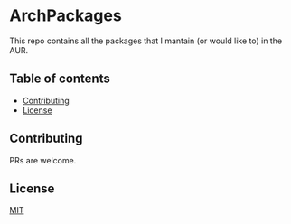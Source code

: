 # ArchPackages

This repo contains all the packages that I mantain (or would like to) in the AUR.

## Table of contents
  - [Contributing <a name="contributing"></a>](#contributing-)
  - [License <a name="license"></a>](#license-)

## Contributing <a name="contributing"></a>
PRs are welcome.

## License <a name="license"></a>
[MIT](https://choosealicense.com/licenses/mit/)
